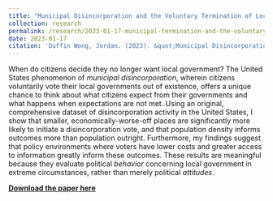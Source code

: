 ```yaml
---
title: "Municipal Disincorporation and the Voluntary Termination of Local Government"
collection: research
permalink: /research/2023-01-17-municipal-termination-and-the-voluntary-termination-of-local-government
date: 2023-01-17
citation: 'Duffin Wong, Jordan. (2023). &quot;Municipal Disincorporation and the Voluntary Termination of Local Government&quot;.'
---
```

When do citizens decide they no longer want local government? The United States phenomenon of <i>municipal disincorporation</i>, wherein citizens voluntarily vote their local governments out of existence, offers a unique chance to think about what citizens expect from their governments and what happens when expectations are not met. Using an original, comprehensive dataset of disincorporation activity in the United States, I show that smaller, economically-worse-off places are significantly more likely to initiate a disincorporation vote, and that population density informs outcomes more than population outright. Furthermore, my findings suggest that policy environments where voters have lower costs and greater access to information greatly inform these outcomes. These results are meaningful because they evaluate political <i>behavior</i> concerning local government in extreme circumstances, rather than merely political <i>attitudes</i>.

[**Download the paper here**](https://jordanduffinw.github.io/files/papers/20230117-municipal_disincorporation_and_the_voluntary_termination_of_local_government.pdf)

<object data="/files/papers/20230117-municipal_disincorporation_and_the_voluntary_termination_of_local_government.pdf" width="1240" height="1754" type='application/pdf'></object>